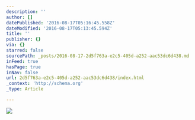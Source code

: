 ```yaml
---
description: ''
author: []
datePublished: '2016-08-17T05:16:45.558Z'
dateModified: '2016-08-17T05:13:45.594Z'
title: ''
publisher: {}
via: {}
starred: false
sourcePath: _posts/2016-08-17-2d5f763a-e2c5-405d-a252-aac53dc6d438.md
inFeed: true
hasPage: true
inNav: false
url: 2d5f763a-e2c5-405d-a252-aac53dc6d438/index.html
_context: 'http://schema.org'
_type: Article

---
```

![](https://the-grid-user-content.s3-us-west-2.amazonaws.com/2d076dd0-f233-4649-9fcd-83553845fd3b.png)